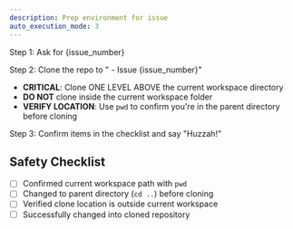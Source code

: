 ```yaml
---
description: Prep environment for issue
auto_execution_mode: 3
---
```


Step 1: Ask for {issue_number}

Step 2: Clone the repo to "<repo> - Issue {issue_number}" 
- **CRITICAL**: Clone ONE LEVEL ABOVE the current workspace directory
- **DO NOT** clone inside the current workspace folder
- **VERIFY LOCATION**: Use `pwd` to confirm you're in the parent directory before cloning

Step 3: Confirm items in the checklist and say "Huzzah!"


## Safety Checklist
- [ ] Confirmed current workspace path with `pwd`
- [ ] Changed to parent directory (`cd ..`) before cloning
- [ ] Verified clone location is outside current workspace
- [ ] Successfully changed into cloned repository
